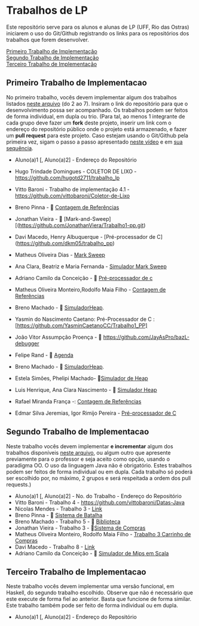 # Trabalhos de LP

Este repositório serve para os alunos e alunas de LP (UFF, Rio das Ostras) iniciarem o uso do Git/Github registrando os links para os repositórios dos trabalhos que forem desenvolver.

[Primeiro Trabalho de Implementação](#primeiro-trabalho-de-implementacao)\
[Segundo Trabalho de Implementação](#segundo-trabalho-de-implementacao)\
[Terceiro Trabalho de Implementação](#terceiro-trabalho-de-implementacao)


## Primeiro Trabalho de Implementacao

No primeiro trabalho, vocês devem implementar algum dos trabalhos listados [neste arquivo](https://carlosbazilio.github.io/cursos/pp/material/Trabalhos.pdf) (do 2 ao 7). Insiram o link do repositório para que o desenvolvimento possa ser acompanhado. Os trabalhos podem ser feitos de forma individual, em dupla ou trio. (Para tal, ao menos 1 integrante de cada grupo deve fazer um **fork** deste projeto, inserir um link com o endereço do repositório público onde o projeto está armazenado, e fazer um **pull request** para este projeto. Caso estejam usando o Git/Github pela primeira vez, sigam o passo a passo apresentado [neste vídeo](https://www.youtube.com/watch?v=RP5L4mAtxto) e em [sua sequência](https://www.youtube.com/watch?v=GrnAygK1zsA).

- Aluno(a)1 [, Aluno(a)2] - Endereço do Repositório

- Hugo Trindade Domingues - COLETOR DE LIXO - https://github.com/hugotd2711/trabalho_lp
- Vitto Baroni - Trabalho de implementação 4.1 - https://github.com/vittobaroni/Coletor-de-Lixo
- Breno Pinna - :link: [Contagem de Referências](https://github.com/brenopinna/trabalho_pp_contagem_de_referencias/)
- Jonathan Vieira - :link: [Mark-and-Sweep][(https://github.com/JonathanViera/Trabalho1-pp.git)
- Davi Macedo, Henry Albuquerque - [Pré-processador de C] (https://github.com/dkm05/trabalho_pp)
- Matheus Oliveira Dias - [Mark Sweep](https://github.com/Kaliberss/Mark_Sweep)
- Ana Clara, Beatriz e Maria Fernanda - [Simulador Mark Sweep](https://github.com/BiaBicalho/coletorMarkSweepC)
- Adriano Camilo da Conceição - :link: [Pré-processador de c](https://github.com/Ocamilinho/cfmt)
- Matheus Oliveira Monteiro,Rodolfo Maia Filho - [Contagem de Referências](https://github.com/MatheusOMonteiro/coletor-de-lixo)
- Breno Machado - :link: [SimuladorHeap](https://github.com/BMO-O/SimuladorHeap).
- Yasmin do Nascimento Caetano: Pré-Processador de C :[https://github.com/YasminCaetanoCC/Trabalho1_PP]
- João Vitor Assumpção Proença - :link: https://github.com/JayAsPro/bazL-debugger
- Felipe Rand - :link: [Agenda](https://github.com/liperand/Exercicio10-Agenda.git)
- Breno Machado - :link: [SimuladorHeap](https://github.com/BMO-O/SimuladorHeap).
- Estela Simões, Phelipi Machado- 🔗[Simulador de Heap](https://github.com/phelipipereira/Trabalho-PP)
- Luis Henrique, Ana Clara Nascimento - :link: [Simulador Heap](https://github.com/lh2703/Heap)
- Rafael Miranda França -: [Contagem de Referências](https://github.com/Rafaelmf03/Contagem_ref.git)
- Edmar Silva Jeremias, Igor Rimijo Pereira - [Pré-processador de C](https://github.com/EdJeremias/preprocessador)

## Segundo Trabalho de Implementacao

Neste trabalho vocês devem implementar **e incrementar** algum dos trabalhos disponíveis [neste arquivo](https://carlosbazilio.github.io/cursos/pp/material/ListaExerciciosProgOO.pdf), ou algum outro que apresente previamente para o professor e seja aceito como opção, usando o paradigma OO. O uso da linguagem Java não é obrigatório. Estes trabalhos podem ser feitos de forma individual ou em dupla. Cada trabalho só poderá ser escolhido por, no máximo, 2 grupos e será respeitada a ordem dos pull requests.)

- Aluno(a)1 [, Aluno(a)2] - No. do Trabalho - Endereço do Repositório
- Vitto Baroni - Trabalho 4 - https://github.com/vittobaroni/Datas-Java
- Nicolas Mendes - Trabalho 3 - [Link](https://github.com/oNicorasu/Trab-de-PP)
- Breno Pinna - :link: [Sistema de Batalha](https://github.com/brenopinna/trabalho_pp_sistema_de_batalha/)
- Breno Machado - Trabalho 5 - :link: [Biblioteca](https://github.com/BMO-O/Biblioteca)
- Jonathan Vieira - Trabalho 3 - :link:[Sistema de Compras](https://github.com/JonathanViera/Trabalho-2.git)
- Matheus Oliveira Monteiro, Rodolfo Maia Filho - [Trabalho 3 Carrinho de Compras](https://github.com/MatheusOMonteiro/CarrinhoDeCompras)
- Davi Macedo - Trabalho 8 - [Link](https://github.com/dkm05/trabalho_pp_2)
- Adriano Camilo da Conceição - :link: [Simulador de Mips em Scala](https://github.com/Ocamilinho/mips_scala)

## Terceiro Trabalho de Implementacao

Neste trabalho vocês devem implementar uma versão funcional, em Haskell, do segundo trabalho escolhido. Observe que não é necessário que este execute de forma fiel ao anterior. Basta que funcione de forma similar. Este trabalho também pode ser feito de forma individual ou em dupla.

- Aluno(a)1 [, Aluno(a)2] - Endereço do Repositório
